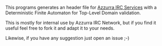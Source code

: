This programs generates an header file for [Azzurra IRC Services](http://devel.azzurra.org/services)
with a Deterministic Finite Automaton for Top-Level Domain validation.

This is mostly for internal use by Azzurra IRC Network, but if you find it
useful feel free to fork it and adapt it to your needs.

Likewise, if you have any suggestion just open an issue ;-)

